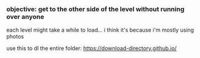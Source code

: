 ### objective: get to the other side of the level without running over anyone
each level might take a while to load... i think it's because i'm mostly using photos

use this to dl the entire folder: https://download-directory.github.io/
